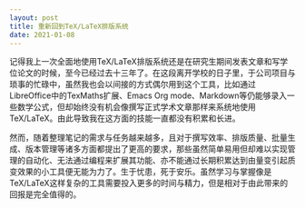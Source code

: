 ```yaml
---
layout: post
title: 重新回到TeX/LaTeX排版系统
date: 2021-01-08
---
```


记得我上一次全面地使用TeX/LaTeX排版系统还是在研究生期间发表文章和写学位论文的时候，至今已经过去十三年了。在这段离开学校的日子里，于公司项目与琐事的忙碌中，虽然我也会以间接的方式偶尔用到这个工具，比如通过LibreOffice中的TexMaths扩展、Emacs Org mode、Markdown等仍能够录入一些数学公式，但却始终没有机会像撰写正式学术文章那样来系统地使用TeX/LaTeX。由此导致我在这方面的技能一直都没有积累和长进。

然而，随着整理笔记的需求与任务越来越多，且对于撰写效率、排版质量、批量生成、版本管理等诸多方面都提出了更高的要求，那些虽然简单易用但却难以实现管理的自动化、无法通过编程来扩展其功能、亦不能通过长期积累达到由量变引起质变效果的小工具便无能为力了。生于忧患，死于安乐。虽然学习与掌握像是TeX/LaTeX这样复杂的工具需要投入更多的时间与精力，但是相对于由此带来的回报是完全值得的。
